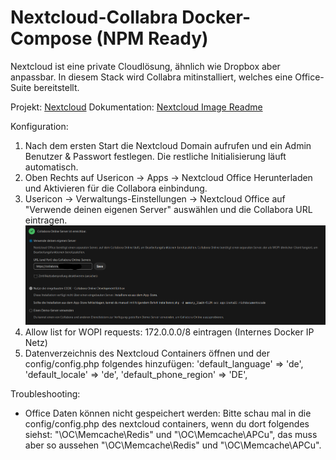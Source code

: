 # Nextcloud-Collabra Docker-Compose (NPM Ready)

Nextcloud ist eine private Cloudlösung, ähnlich wie Dropbox aber anpassbar. In diesem Stack wird Collabra mitinstalliert, welches eine Office-Suite bereitstellt.

Projekt: [Nextcloud](https://nextcloud.com/)
Dokumentation: [Nextcloud Image Readme](https://github.com/docker-library/docs/blob/master/nextcloud/README.md)

Konfiguration:
1. Nach dem ersten Start die Nextcloud Domain aufrufen und ein Admin Benutzer & Passwort festlegen. Die restliche Initialisierung läuft automatisch.
2. Oben Rechts auf Usericon -> Apps -> Nextcloud Office Herunterladen und Aktivieren für die Collabora einbindung.
3. Usericon -> Verwaltungs-Einstellungen -> Nextcloud Office auf "Verwende deinen eigenen Server" auswählen und die Collabora URL eintragen.
![Collabora Nextcloud Integration](cb-nc-integration.png)
4. Allow list for WOPI requests: 172.0.0.0/8 eintragen (Internes Docker IP Netz)
5. Datenverzeichnis des Nextcloud Containers öffnen und der config/config.php folgendes hinzufügen:
  'default_language' => 'de',
  'default_locale' => 'de',
  'default_phone_region' => 'DE',

Troubleshooting:
- Office Daten können nicht gespeichert werden: Bitte schau mal in die config/config.php des nextcloud containers, wenn du dort folgendes siehst: "\\OC\\Memcache\\Redis" und "\\OC\\Memcache\\APCu", das muss aber so aussehen "\OC\Memcache\Redis" und "\OC\Memcache\APCu".